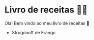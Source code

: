# Livro de receitas :man_cook:

Ola! Bem vindo ao meu livro de receitas :clap:

- Strogonoff de Frango
